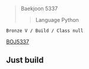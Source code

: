 >Baekjoon 5337
>>Language Python

```Bronze V / Build / Class null```

[BOJ5337](https://www.acmicpc.net/problem/5337)<br>
<h2>Just build<br>


